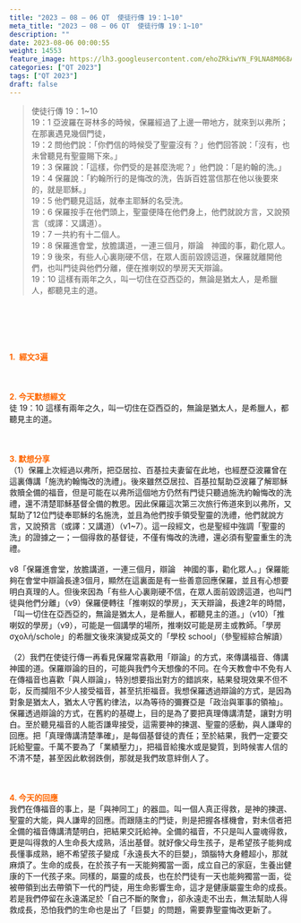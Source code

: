 ```yaml
---
title: "2023 – 08 – 06 QT  使徒行傳 19：1~10"
meta_title: "2023 – 08 – 06 QT  使徒行傳 19：1~10"
description: ""
date: 2023-08-06 00:00:55
weight: 14553
feature_image: https://lh3.googleusercontent.com/ehoZRkiwYN_F9LNA8M068AYxt73EavCZno-PD1cJRuf5BbSkQVUWr3gNEbt5kSs28Pb_Elg17kSrtf9ybWvojWoMV6I4tPM3vGRGDq6GkKkPdL2Gut4QAIw4-uykKUAtNiKgQKntvsU=w800
categories: ["QT 2023"]
tags: ["QT 2023"]
draft: false
---
```


<blockquote>使徒行傳 19：1~10<br />
19：1 亞波羅在哥林多的時候，保羅經過了上邊一帶地方，就來到以弗所；在那裏遇見幾個門徒，<br />
19：2 問他們說：「你們信的時候受了聖靈沒有？」他們回答說：「沒有，也未曾聽見有聖靈賜下來。」<br />
19：3 保羅說：「這樣，你們受的是甚麼洗呢？」他們說：「是約翰的洗。」<br />
19：4 保羅說：「約翰所行的是悔改的洗，告訴百姓當信那在他以後要來的，就是耶穌。」<br />
19：5 他們聽見這話，就奉主耶穌的名受洗。<br />
19：6 保羅按手在他們頭上，聖靈便降在他們身上，他們就說方言，又說預言（或譯：又講道）。<br />
19：7 一共約有十二個人。<br />
19：8 保羅進會堂，放膽講道，一連三個月，辯論　神國的事，勸化眾人。<br />
19：9 後來，有些人心裏剛硬不信，在眾人面前毀謗這道，保羅就離開他們，也叫門徒與他們分離，便在推喇奴的學房天天辯論。<br />
19：10 這樣有兩年之久，叫一切住在亞西亞的，無論是猶太人，是希臘人，都聽見主的道。</blockquote><br />
&nbsp;<br />
<br />
&nbsp;<br />
<br />
<span style="color: #ff6600;"><strong>1.  經文3遍</strong></span><br />
<br />
&nbsp;<br />
<br />
<span style="color: #ff6600;"><strong>2. 今天默想經文<br />
</strong></span>徒 19：10 這樣有兩年之久，叫一切住在亞西亞的，無論是猶太人，是希臘人，都聽見主的道。<br />
<br />
&nbsp;<br />
<br />
<strong><span style="color: #ff6600;">3. 默想分享<br />
</span></strong>（1）保羅上次經過以弗所，把亞居拉、百基拉夫妻留在此地，也經歷亞波羅曾在這裏傳講「施洗約翰悔改的洗禮」。後來雖然亞居拉、百基拉幫助亞波羅了解耶穌救贖全備的福音，但是可能在以弗所這個地方仍然有門徒只聽過施洗約翰悔改的洗禮，還不清楚耶穌基督全備的教恩。因此保羅這次第三次旅行佈道來到以弗所，又幫助了12位門徒奉耶穌的名施洗，並且為他們按手領受聖靈的洗禮，他們就說方言，又說預言（或譯：又講道）（v1~7）。這一段經文，也是聖經中強調「聖靈的洗」的證據之一；一個得救的基督徒，不僅有悔改的洗禮，還必須有聖靈重生的洗禮。<br />
<br />
v8「保羅進會堂，放膽講道，一連三個月，辯論　神國的事，勸化眾人。」保羅能夠在會堂中辯論長達3個月，顯然在這裏面是有一些善意回應保羅，並且有心想要明白真理的人。但後來因為「有些人心裏剛硬不信，在眾人面前毀謗這道，也叫門徒與他們分離」（v9）保羅便轉往「推喇奴的學房」，天天辯論，長達2年的時間，「叫一切住在亞西亞的，無論是猶太人，是希臘人，都聽見主的道。」（v10）「推喇奴的學房」（v9），可能是一個講學的場所，推喇奴可能是房主或教師。「學房 σχολή/schole」的希臘文後來演變成英文的「學校 school」（參聖經綜合解讀）<br />
<br />
（2）我們在使徒行傳一再看見保羅常喜歡用「辯論」的方式，來傳講福音、傳講神國的道。保羅辯論的目的，可能與我們今天想像的不同。在今天教會中不免有人在傳福音也喜歡「與人辯論」，特別想要指出對方的錯誤來，結果發現效果不但不彰，反而攔阻不少人接受福音，甚至抗拒福音。我想保羅透過辯論的方式，是因為對象是猶太人，猶太人守舊約律法，以為等待的彌賽亞是「政治與軍事的領袖」。保羅透過辯論的方式，在舊約的基礎上，目的是為了要把真理傳講清楚，讓對方明白。至於聽見福音的人能否謙卑接受，這需要神的揀選、聖靈的感動，與人謙卑的回應。把「真理傳講清楚準確」，是每個基督徒的責任；至於結果，我們一定要交託給聖靈。千萬不要為了「業績壓力」，把福音給攙水或是變質，到時候害人信的不清不楚，甚至因此軟弱跌倒，那就是我們故意絆倒人了。<br />
<br />
&nbsp;<br />
<br />
<strong style="font-size: inherit;"><span style="color: #ff6600;">4. 今天的回應<br />
</span></strong>我們在傳福音的事上，是「與神同工」的器皿。叫一個人真正得救，是神的揀選、聖靈的大能，與人謙卑的回應。而跟隨主的門徒，則是把握各樣機會，對未信者把全備的福音傳講清楚明白，把結果交託給神。全備的福音，不只是叫人靈魂得救，更是叫得救的人生命長大成熟，活出基督。就好像父母生孩子，是希望孩子能夠成長懂事成熟，絕不希望孩子變成「永遠長大不的巨嬰」，頭腦特大身體超小，那就麻煩了。生命的成長，在於孩子有一天能夠獨當一面，成立自己的家庭，生養出健康的下一代孩子來。同樣的，屬靈的成長，也在於門徒有一天也能夠獨當一面，從被帶領到出去帶領下一代的門徒，用生命影響生命，這才是健康屬靈生命的成長。若是我們停留在永遠滿足於「自己不斷的聚會」，卻永遠走不出去，無法幫助人得救成長，恐怕我們的生命也是出了「巨嬰」的問題，需要靠聖靈悔改更新了。<br />
<br />
&nbsp;<br />
<br />
<audio style="display: none;" controls="controls"></audio><br />
<br />
<audio style="display: none;" controls="controls"></audio><br />
<br />
<audio style="display: none;" controls="controls"></audio><br />
<br />
<audio style="display: none;" controls="controls"></audio><br />
<br />
<audio style="display: none;" controls="controls"></audio>
        